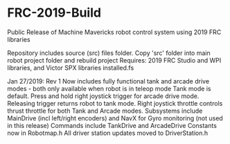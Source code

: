 # FRC-2019-Build
Public Release of Machine Mavericks robot control system using 2019 FRC libraries

Repository includes source (src) files folder. Copy 'src' folder into main robot project folder and rebuild project
Requires: 2019 FRC Studio and WPI libraries, and Victor SPX libraries installed.fs

Jan 27/2019: Rev 1
Now includes fully functional tank and arcade drive modes - both only available when robot is in teleop mode
Tank mode is default. Press and hold right joystick trigger for arcade drive mode. Releasing trigger returns robot to tank mode.
Right joystick throttle controls thrust throttle for both Tank and Arcade modes.
Subsystems include MainDrive (incl left/right encoders) and NavX for Gyro monitoring (not used in this release)
Commands include TankDrive and ArcadeDrive
Constants now in Robotmap.h
All driver station updates moved to DriverStation.h






